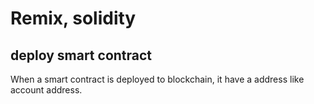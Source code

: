 # Remix, solidity

## deploy smart contract

When a smart contract is deployed to blockchain, it have a address like account address.